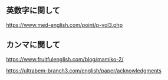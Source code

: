 



## 英数字に関して
https://www.med-english.com/point/p-vol3.php


## カンマに関して
https://www.fruitfulenglish.com/blog/mamiko-2/

https://ultrabem-branch3.com/english/paper/acknowledgments